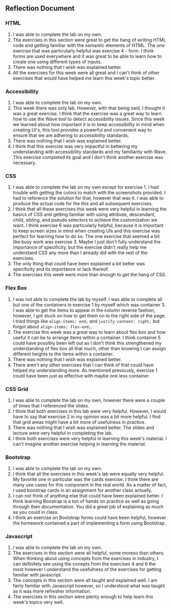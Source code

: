 ## Reflection Document

### HTML

1. I was able to complete the lab on my own.
2. The exercises in this section were great to get the hang of writing HTML code and getting
   familiar with the semantic elements of HTML. The one exercise that was particularly helpful was
   exercise 4 - form. I think forms are used everywhere and it was great to be able to learn
   how to create one using different types of inputs.
3. There was nothing that I wish was explained better.
4. All the exercises for this week were all great and I can't think of other exercises that would have
   helped me learn this week's topic better.

### Accessibility

1. I was able to complete the lab on my own.
2. This week there was only lab. However, with that being said, I thought it was a great exercise.
   I think that the exercise was a great way to learn how to use the Wave tool to detect
   accessibility issues. Since this week we learned about how important it is to keep accessibility in
   mind when creating UI's, this tool provides a powerful and convenient way to ensure that we are
   adhering to accessibility standards.
3. There was nothing that I wish was explained better.
4. I think that this exercise was very impactful in bettering my understanding with accessibility standards
   and my familiarity with Wave. This exercise completed its goal and I don't think another exercise was
   necessary.

### CSS

1. I was able to complete the lab on my own except for exercise 1. I had trouble with getting the colors to
   match with the screenshots provided. I had to reference the solution for that, however that was it. I was able to produce the actual code for the this and all subsequent exercises.
2. I think that all these exercises this week were very helpful in learning the basics of CSS and getting
   familiar with using attribute, descendant, child, sibling, and pseudo selectors to achieve the customization we want. I think exercise 6 was particularly helpful, because it is important to keep screen sizes in mind when creating UIs and this exercise was perfect for learning how to do so. The one exercise that seemed a bit like busy work was exercise 3. Maybe I just don't fully understand the importance of specificity, but the exercise didn't really help me understand CSS any more than I already did with the rest of the exercises.
3. The only thing that could have been explained a bit better was specificity and its importance or lack
   thereof.
4. The exercises this week were more than enough to get the hang of CSS.

### Flex Box

1. I was not able to complete the lab by myself. I was able to complete all but one of the containers in
   exercise 1 by myself which was container 3. I was able to get the items to appear in the column reverse
   fashion, however, I got stuck on how to get them on to the right side of the page. I tried things like
   `align-items: end;` and `justify-content: right;` but forgot about `align-items: flex-end;`.
2. The exercise this week was a great way to learn about flex box and how useful it can be to arrange items
   within a container. I think container 5 could have possibly been left out as I don't think this
   strengthened my understanding of flex box all that much, other than knowing I can assign different
   heights to the items within a container.
3. There was nothing that I wish was explained better.
4. There aren't any other exercises that I can think of that could have helped my understanding more. As
   mentioned previously, exercise 1 could have been just as effective with maybe one less container.

### CSS Grid

1. I was able to complete the lab on my own, however there were a couple of times that I referenced the
   slides.
2. I think that both exercises in this lab were very helpful. However, I would have to say that exercise 2
   in my opinion was a bit more helpful. I find that grid areas might have a bit more of usefulness in
   practice.
3. There was nothing that I wish was explained better. The slides and lecture were very helpful in
   completing the lab.
4. I think both exercises were very helpful in learning this week's material. I can't imagine another
   exercise helping in learning the material.

### Bootstrap

1. I was able to complete the lab on my own.
2. I think that all the exercises in this week's lab were equally very helpful. My favorite one in
   particular was the cards exercise. I think there are many use cases for this component in the
   real world. As a matter of fact, I used boostrap cards in an assignment for another class actually.
3. I can not think of anything else that could have been explained better. I think learning Boostrap
   is a ton of hands on practice as well as going through their documentation. You did a great job
   of explaining as much as you could in class.
4. I think an exercise on Bootstrap forms could have been helpful, however the homework contained
   a part of implementing a form using Bootstrap.

### Javascript

1. I was able to complete the lab on my own.
2. The exercises in this section were all helpful, some moreso than others. When thinking about using
   concepts from the exercises in industry, I can definitely see using the conepts from the exercises 4 and
   6 the most however I understand the usefulness of the exercises for getting familiar with javascript.
3. The concepts in this section were all taught and explained well. I am fairly familiar with Javascript
   however, so I understood what was taught as it was more refresher information.
4. The exercises in this section were plenty enough to help learn this week's topics very well.

